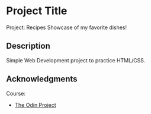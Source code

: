 # Project Title

Project: Recipes 
Showcase of my favorite dishes! 

## Description

Simple Web Development project to practice HTML/CSS. 

## Acknowledgments

Course: 
* [The Odin Project](https://www.theodinproject.com/)
